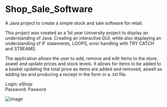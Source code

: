 # Shop_Sale_Software
A Java project to create a simple stock and sale software for retail.  

This project was created as a 1st year University project to display an understanding of Java. Creating an interactive GUI, while also displaying an understanding of IF statements, LOOPS, error handling with TRY CATCH and STREAMS. 

The application allows the user to add, remove and edit items to the store, aswell and update prices and stock levels. It allows for items to be added to a basket updating the total price as items are added and removed, aswell as adding tax and producing a reciept in the form or a .txt file. 

Login: eShop  
Password: Pasword

![image](https://user-images.githubusercontent.com/71260255/93076877-eca90200-f67f-11ea-8200-64b79f385d07.png)
